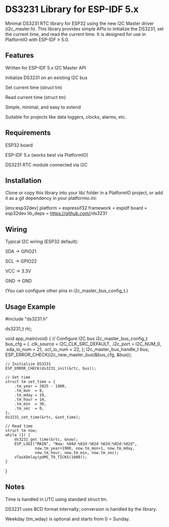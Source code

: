 # DS3231 Library for ESP-IDF 5.x

Minimal DS3231 RTC library for ESP32 using the new I2C Master driver (i2c_master.h).
This library provides simple APIs to initialize the DS3231, set the current time, and read the current time.
It is designed for use in PlatformIO with ESP-IDF ≥ 5.0.

## Features

Written for ESP-IDF 5.x I2C Master API

Initialize DS3231 on an existing I2C bus

Set current time (struct tm)

Read current time (struct tm)

Simple, minimal, and easy to extend

Suitable for projects like data loggers, clocks, alarms, etc.

## Requirements

ESP32 board

ESP-IDF 5.x (works best via PlatformIO)

DS3231 RTC module connected via I2C

## Installation

Clone or copy this library into your lib/ folder in a PlatformIO project, or add it as a git dependency in your platformio.ini:

[env:esp32dev]
platform = espressif32
framework = espidf
board = esp32dev
lib_deps = 
    https://github.com/<your-user>/ds3231

## Wiring

Typical I2C wiring (ESP32 default):

SDA → GPIO21

SCL → GPIO22

VCC → 3.3V

GND → GND

(You can configure other pins in i2c_master_bus_config_t.)

## Usage Example
#include "ds3231.h"

ds3231_t rtc;

void app_main(void) {
    // Configure I2C bus
    i2c_master_bus_config_t bus_cfg = {
        .clk_source = I2C_CLK_SRC_DEFAULT,
        .i2c_port = I2C_NUM_0,
        .sda_io_num = 21,
        .scl_io_num = 22,
    };
    i2c_master_bus_handle_t bus;
    ESP_ERROR_CHECK(i2c_new_master_bus(&bus_cfg, &bus));

    // Initialize DS3231
    ESP_ERROR_CHECK(ds3231_init(&rtc, bus));

    // Set time
    struct tm set_time = {
        .tm_year = 2025 - 1900,
        .tm_mon  = 8,
        .tm_mday = 19,
        .tm_hour = 14,
        .tm_min  = 30,
        .tm_sec  = 0,
    };
    ds3231_set_time(&rtc, &set_time);

    // Read time
    struct tm now;
    while (1) {
        ds3231_get_time(&rtc, &now);
        ESP_LOGI("MAIN", "Now: %04d-%02d-%02d %02d:%02d:%02d",
                 now.tm_year+1900, now.tm_mon+1, now.tm_mday,
                 now.tm_hour, now.tm_min, now.tm_sec);
        vTaskDelay(pdMS_TO_TICKS(1000));
    }
}

## Notes

Time is handled in UTC using standard struct tm.

DS3231 uses BCD format internally; conversion is handled by the library.

Weekday (tm_wday) is optional and starts from 0 = Sunday.
